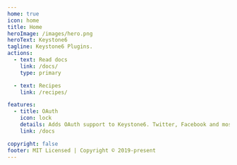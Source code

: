 ```yaml
---
home: true
icon: home
title: Home
heroImage: /images/hero.png
heroText: Keystone6
tagline: Keystone6 Plugins.
actions:
  - text: Read docs
    link: /docs/
    type: primary

  - text: Recipes
    link: /recipes/

features:
  - title: OAuth
    icon: lock
    details: Adds OAuth support to Keystone6. Twitter, Facebook and most others.
    link: /docs

copyright: false
footer: MIT Licensed | Copyright © 2019-present
---
```


<!-- For related descriptions of configuration items, please see [Project HomePage Layout Config](https://vuepress-theme-hope.github.io/v2/guide/layout/home/). -->
